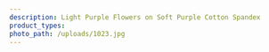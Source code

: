 ```yaml
---
description: Light Purple Flowers on Soft Purple Cotton Spandex
product_types:
photo_path: /uploads/1023.jpg
---
```

